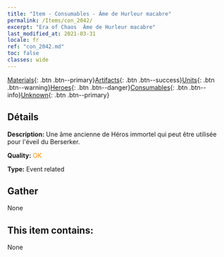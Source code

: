 ```yaml
---
title: "Item - Consumables - Âme de Hurleur macabre"
permalink: /Items/con_2042/
excerpt: "Era of Chaos  Âme de Hurleur macabre"
last_modified_at: 2021-03-31
locale: fr
ref: "con_2042.md"
toc: false
classes: wide
---
```

 [Materials](/fr/Items/){: .btn .btn--primary}[Artifacts](/fr/Items/Artifacts/){: .btn .btn--success}[Units](/fr/Items/Units/){: .btn .btn--warning}[Heroes](/fr/Items/Heroes/){: .btn .btn--danger}[Consumables](/fr/Items/Consumables/){: .btn .btn--info}[Unknown](/fr/Items/Unknown/){: .btn .btn--primary}

## Détails
 **Description:** Une âme ancienne de Héros immortel qui peut être utilisée pour l'éveil du Berserker.

 **Quality:** <span style="color: #FF8C00">OK</span>

 **Type:** Event related

## Gather

  None

## This item contains:

  None

